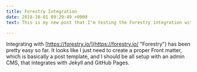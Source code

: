 ```yaml
---
title: Forestry Integration
date: 2018-10-01 09:29:49 +0000
text: This is my new post that I'm testing the Forestry integration with.

---
```

Integrating with [https://forestry.io/](https://forestry.io/ "Forestry") has been pretty easy so far. It looks like I just need to create a proper Front matter, which is basically a post template, and I should be all setup with an admin CMS, that integrates with Jekyll and GitHub Pages.